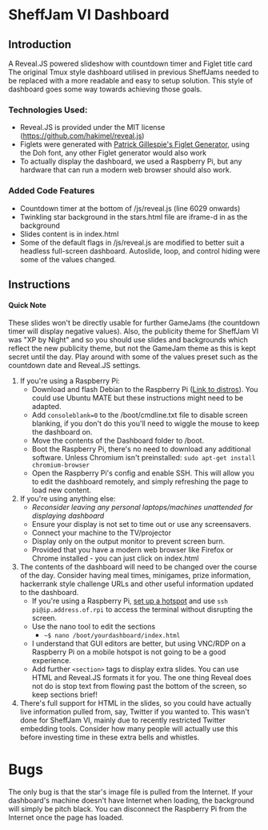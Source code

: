 
# SheffJam VI Dashboard
## Introduction
A Reveal.JS powered slideshow with countdown timer and Figlet title card
The original Tmux style dashboard utilised in previous SheffJams needed to be replaced with a more readable and easy to setup solution. This style of dashboard goes some way towards achieving those goals.

### Technologies Used: 

 - Reveal.JS is provided under the MIT license (https://github.com/hakimel/reveal.js)
 - Figlets were generated with [Patrick Gillespie's Figlet Generator](http://patorjk.com/software/taag/#p=display&f=Graffiti&t=Type%20Something%20), using the Doh font, any other Figlet generator would also work
 - To actually display the dashboard, we used a Raspberry Pi, but any hardware that can run a modern web browser should also work.  
 
 ### Added Code Features
 - Countdown timer at the bottom of /js/reveal.js (line 6029 onwards)
 - Twinkling star background in the stars.html file are iframe-d in as the background
 - Slides content is in index.html
 - Some of the default flags in /js/reveal.js are modified to better suit a headless full-screen dashboard. Autoslide, loop, and control hiding were some of the values changed.

## Instructions
#### Quick Note
These slides won't be directly usable for further GameJams (the countdown timer will display negative values). Also, the publicity theme for SheffJam VI was "XP by Night" and so you should use slides and backgrounds which reflect the new publicity theme, but not the GameJam theme as this is kept secret until the day. Play around with some of the values preset such as the countdown date and Reveal.JS settings.

 1. If you're using a Raspberry Pi:
	 - Download and flash Debian to the Raspberry Pi ([Link to distros](https://www.raspberrypi.org/downloads/)). You could use Ubuntu MATE but these instructions might need to be adapted.
	 -  Add `consoleblank=0` to the /boot/cmdline.txt file to disable screen blanking, if you don't do this you'll need to wiggle the mouse to keep the dashboard on.
	 - Move the contents of the Dashboard folder to /boot.
	 -  Boot the Raspberry Pi, there's no need to download any additional software. Unless Chromium isn't preinstalled: `sudo apt-get install chromium-browser`
	 - Open the Raspberry Pi's config and enable SSH. This will allow you to edit the dashboard remotely, and simply refreshing the page to load new content.
 2. If you're using anything else:
	 - *Reconsider leaving any personal laptops/machines unattended for displaying dashboard*
	 - Ensure your display is not set to time out or use any screensavers.
	 - Connect your machine to the TV/projector
	 - Display only on the output monitor to prevent screen burn.
	 - Provided that you have a modern web browser like Firefox or Chrome installed - you can just click on index.html
 3. The contents of the dashboard will need to be changed over the course of the day. Consider having meal times, minigames, prize information, hackerrank style challenge URLs and other useful information updated to the dashboard.
	 - If you're using a Raspberry Pi, [set up a hotspot](https://support.microsoft.com/en-gb/help/4027762/windows-use-your-pc-as-a-mobile-hotspot) and use `ssh pi@ip.address.of.rpi` to access the terminal without disrupting the screen.
	 - Use the nano tool to edit the sections
		 - `~$ nano /boot/yourdashboard/index.html`
	 - I understand that GUI editors are better, but using VNC/RDP on a Raspberry Pi on a mobile hotspot is not going to be a good experience.
	 - Add further `<section>` tags to display extra slides. You can use HTML and Reveal.JS formats it for you. The one thing Reveal does not do is stop text from flowing past the bottom of the screen, so keep sections brief!
 4. There's full support for HTML in the slides, so you could have actually live information pulled from, say, Twitter if you wanted to. This wasn't done for SheffJam VI, mainly due to recently restricted Twitter embedding tools. Consider how many people will actually use this before investing time in these extra bells and whistles.
# Bugs
The only bug is that the star's image file is pulled from the Internet. If your dashboard's machine doesn't have Internet when loading, the background will simply be pitch black. You can disconnect the Raspberry Pi from the Internet once the page has loaded.
